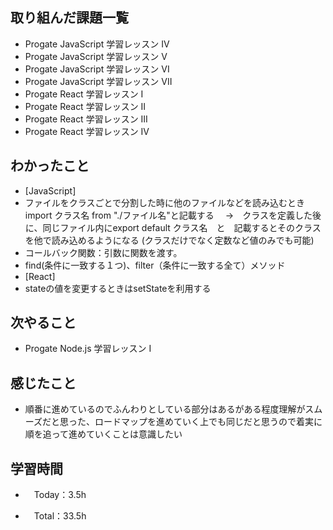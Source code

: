## 取り組んだ課題一覧
- Progate JavaScript 学習レッスン IV
- Progate JavaScript 学習レッスン V
- Progate JavaScript 学習レッスン VI
- Progate JavaScript 学習レッスン VII
- Progate React 学習レッスン I
- Progate React 学習レッスン II
- Progate React 学習レッスン III
- Progate React 学習レッスン IV 

## わかったこと
- [JavaScript]
- ファイルをクラスごとで分割した時に他のファイルなどを読み込むときimport クラス名 from "./ファイル名"と記載する
  　→　クラスを定義した後に、同じファイル内にexport default クラス名　と　記載するとそのクラスを他で読み込めるようになる
      (クラスだけでなく定数など値のみでも可能)
- コールバック関数：引数に関数を渡す。  
- find(条件に一致する１つ)、filter（条件に一致する全て）メソッド
- [React]
- stateの値を変更するときはsetStateを利用する

## 次やること
- Progate Node.js 学習レッスン I

## 感じたこと
- 順番に進めているのでふんわりとしている部分はあるがある程度理解がスムーズだと思った、ロードマップを進めていく上でも同じだと思うので着実に順を追って進めていくことは意識したい

## 学習時間
- 　Today：3.5h

- 　Total：33.5h
